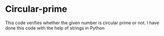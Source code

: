 # Circular-prime
This code verifies whether the given number is circular prime or not.
I have done this code with the help of strings in Python 
